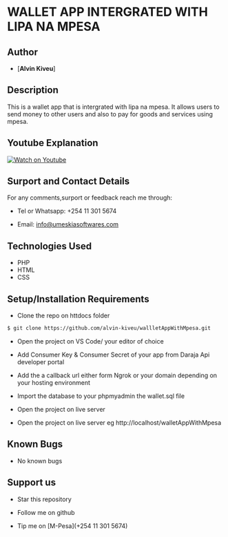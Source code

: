 # WALLET APP INTERGRATED WITH LIPA NA MPESA

## Author
* [**Alvin Kiveu**]

## Description

This is a wallet app that is intergrated with lipa na mpesa. It allows users to send money to other users and also to pay for goods and services using mpesa.

## Youtube Explanation

[![Watch on Youtube](https://img.youtube.com/vi/86ilr3xlzZc/0.jpg)](https://www.youtube.com/watch?v=86ilr3xlzZc)

## Surport and Contact Details

For any comments,surport or feedback reach me through:

* Tel or Whatsapp: +254 11 301 5674 

* Email: info@umeskiasoftwares.com

## Technologies Used

* PHP
* HTML
* CSS

## Setup/Installation Requirements

* Clone the repo on httdocs folder

```bash
$ git clone https://github.com/alvin-kiveu/wallletAppWithMpesa.git
```

* Open  the project on VS Code/ your editor of choice

* Add Consumer Key & Consumer Secret of your app from Daraja Api developer portal

* Add the a callback url either form Ngrok or your domain depending on your hosting environment

* Import the database to your phpmyadmin the wallet.sql file

* Open the project on live server 

* Open the project on live server eg http://localhost/walletAppWithMpesa

## Known Bugs

* No known bugs

## Support us

* Star this repository

* Follow me on github

* Tip me on [M-Pesa](+254 11 301 5674)











